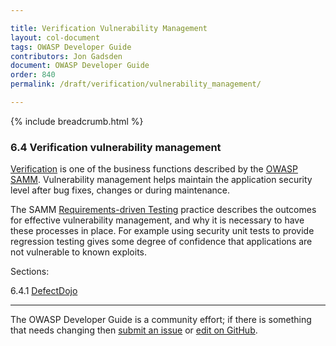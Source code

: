```yaml
---

title: Verification Vulnerability Management
layout: col-document
tags: OWASP Developer Guide
contributors: Jon Gadsden
document: OWASP Developer Guide
order: 840
permalink: /draft/verification/vulnerability_management/

---
```


{% include breadcrumb.html %}

### 6.4 Verification vulnerability management

[Verification][sammv] is one of the business functions described by the [OWASP SAMM][samm].
Vulnerability management helps maintain the application security level after bug fixes, changes or during maintenance.

The SAMM [Requirements-driven Testing][sammvrt] practice describes the outcomes for effective vulnerability management,
and why it is necessary to have these processes in place.
For example using security unit tests to provide regression testing
gives some degree of confidence that applications are not vulnerable to known exploits.

Sections:

6.4.1 [DefectDojo](01-defectdojo.md)  

----

The OWASP Developer Guide is a community effort; if there is something that needs changing
then [submit an issue][issue0840] or [edit on GitHub][edit0840].

[edit0840]: https://github.com/OWASP/www-project-developer-guide/blob/main/draft/08-verification/04-vulnerability-management/toc.md
[issue0840]: https://github.com/OWASP/www-project-developer-guide/issues/new?labels=enhancement&template=request.md&title=Update:%2008-verification/04-vulnerability-management/00-toc
[samm]: https://owaspsamm.org/about/
[sammv]: https://owaspsamm.org/model/verification/
[sammvrt]: https://owaspsamm.org/model/verification/requirements-driven-testing/

